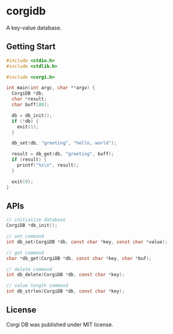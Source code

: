 # corgidb

A key-value database.

## Getting Start

```c
#include <stdio.h>
#include <stdlib.h>

#include <corgi.h>

int main(int argc, char **argv) {
  CorgiDB *db;
  char *result;
  char buff[80];

  db = db_init();
  if (!db) {
    exit(1);
  }

  db_set(db, "greeting", "hello, world");

  result = db_get(db, "greeting", buff);
  if (result) {
    printf("%s\n", result);
  }

  exit(0);
}
```

## APIs

```c
// initialize database
CorgiDB *db_init();

// set command
int db_set(CorgiDB *db, const char *key, const char *value);

// get command
char *db_get(CorgiDB *db, const char *key, char *buf);

// delete command
int db_delete(CorgiDB *db, const char *key);

// value length command
int db_strlen(CorgiDB *db, const char *key);
```

## License

Corgi DB was published under MIT license.
